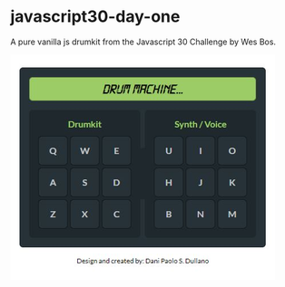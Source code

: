 # javascript30-day-one
A pure vanilla js drumkit from the Javascript 30 Challenge by Wes Bos.

![Screenshot of app](/images/drummachine.JPG)
